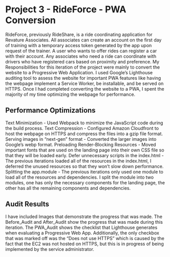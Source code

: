 # Project 3 - RideForce - PWA Conversion
RideForce, previously RideShare, is a ride coordinating application for Revature Associates. All associates can create an account on the first day of training with a temporary access token generated by the app upon request of the trainer. A user who wants to offer rides can register a car with their account. Any associates who need a ride can coordinate with drivers who have registered cars based on proximity and preference.
My Responsibilities for this iteration of the project were mainly to convert the website to a Progressive Web Application. I used Google’s Lighthouse auditing tool to assess the website for important PWA features like having the webpage implement a Service Worker, be installable, and be served on HTTPS. Once I had completed converting the website to a PWA, I spent the majority of my time optimizing the webpage for performance.
## Performance Optimizations
Text Minimization - Used Webpack to minimize the JavaScript code during the build process.
Text Compression - Configured Amazon Cloudfront to host the webpage on HTTPS and compress the files into a gzip file format.
Serving images in “next-gen” format - Converted the larger images into Google’s webp format.
Preloading Render-Blocking Resources - Moved important fonts that are used on the landing page into their own CSS file so that they will be loaded early.
Defer unnecessary scripts in the index.html - The previous iterations loaded all of the resources in the index.html, I deferred the unused resources so that they won’t slow down performance.
Splitting the app.module - The previous iterations only used one module to load all of the resources and dependencies. I split the module into two modules, one has only the necessary components for the landing page, the other has all the remaining components and dependencies. 
## Audit Results
I have included Images that demonstrate the progress that was made. The Before_Audit and After_Audit show the progress that was made during this iteration. The PWA_Audit shows the checklist that Lighthouse generates when evaluating a Progressive Web App. Additionally, the only checkbox that was marked off was the “Does not use HTTPS” which is caused by the fact that the EC2 was not hosted on HTTPS, but this is in progress of being implemented by the service administrator.
